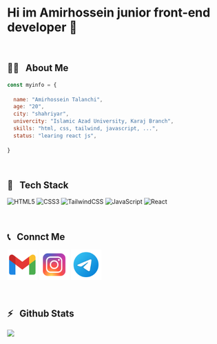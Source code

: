 # Hi im Amirhossein junior front-end developer 👋

<br>

## 👨‍💻 &nbsp; About Me

``` javascript
const myinfo = {

  name: "Amirhossein Talanchi",
  age: "20",
  city: "shahriyar",
  univercity: "Islamic Azad University, Karaj Branch",
  skills: "html, css, tailwind, javascript, ...",
  status: "learing react js",

}
```
<br>


## 🔧 &nbsp; Tech Stack

 ![HTML5](https://img.shields.io/badge/html5-%23E34F26.svg?style=for-the-badge&logo=html5&logoColor=white) ![CSS3](https://img.shields.io/badge/css3-%231572B6.svg?style=for-the-badge&logo=css3&logoColor=white) ![TailwindCSS](https://img.shields.io/badge/tailwindcss-%2338B2AC.svg?style=for-the-badge&logo=tailwind-css&logoColor=white) ![JavaScript](https://img.shields.io/badge/javascript-%23323330.svg?style=for-the-badge&logo=javascript&logoColor=%23F7DF1E) ![React](https://img.shields.io/badge/react-%2320232a.svg?style=for-the-badge&logo=react&logoColor=%2361DAFB)

<br>


## 📞 &nbsp; Connct Me

  <a href="www.amirhosseintalanchi.84@gmail.com"><img width="70px" height="70px" src="https://github.com/AmirhosseinTalanchi/AmirhosseinTalanchi/blob/main/icons8-gmail-100.png?raw=true"/></a>
  <a href="https://instagram.com/amirhosseintalanchi.84"><img width="70px" height="70px" src="https://github.com/AmirhosseinTalanchi/AmirhosseinTalanchi/blob/main/icons8-instagram-96.png?raw=true"/></a>
  <a href="https://t.me/Amirho3einTalanchi"><img width="70px" height="70px" src="https://github.com/AmirhosseinTalanchi/AmirhosseinTalanchi/blob/main/icons8-telegram-96.png?raw=true"/></a>

<br>


## ⚡️ &nbsp; Github Stats

<a href="https://github.com/sabzlearn-ir">
  <img src="https://github-readme-stats.vercel.app/api/top-langs/?username=AmirhosseinTalanchi" />
</a>


